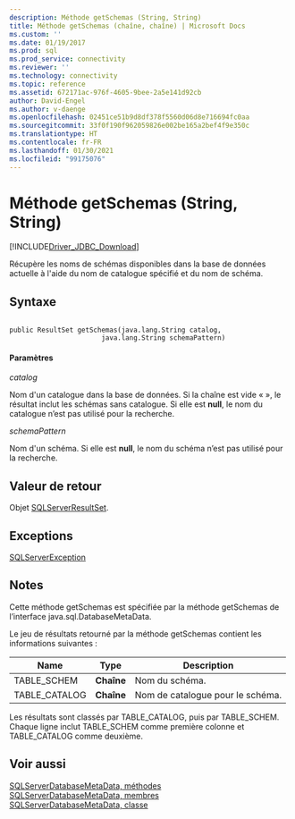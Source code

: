 ```yaml
---
description: Méthode getSchemas (String, String)
title: Méthode getSchemas (chaîne, chaîne) | Microsoft Docs
ms.custom: ''
ms.date: 01/19/2017
ms.prod: sql
ms.prod_service: connectivity
ms.reviewer: ''
ms.technology: connectivity
ms.topic: reference
ms.assetid: 672171ac-976f-4605-9bee-2a5e141d92cb
author: David-Engel
ms.author: v-daenge
ms.openlocfilehash: 02451ce51b9d8df378f5560d06d8e716694fc0aa
ms.sourcegitcommit: 33f0f190f962059826e002be165a2bef4f9e350c
ms.translationtype: HT
ms.contentlocale: fr-FR
ms.lasthandoff: 01/30/2021
ms.locfileid: "99175076"
---
```

# <a name="getschemas-method-string-string"></a>Méthode getSchemas (String, String)
[!INCLUDE[Driver_JDBC_Download](../../../includes/driver_jdbc_download.md)]

  Récupère les noms de schémas disponibles dans la base de données actuelle à l'aide du nom de catalogue spécifié et du nom de schéma.  
  
## <a name="syntax"></a>Syntaxe  
  
```  
  
public ResultSet getSchemas(java.lang.String catalog,  
                       java.lang.String schemaPattern)  
```  
  
#### <a name="parameters"></a>Paramètres  
 *catalog*  
  
 Nom d'un catalogue dans la base de données. Si la chaîne est vide « », le résultat inclut les schémas sans catalogue. Si elle est **null**, le nom du catalogue n’est pas utilisé pour la recherche.  
  
 *schemaPattern*  
  
 Nom d'un schéma. Si elle est **null**, le nom du schéma n’est pas utilisé pour la recherche.  
  
## <a name="return-value"></a>Valeur de retour  
 Objet [SQLServerResultSet](../../../connect/jdbc/reference/sqlserverresultset-class.md).  
  
## <a name="exceptions"></a>Exceptions  
 [SQLServerException](../../../connect/jdbc/reference/sqlserverexception-class.md)  
  
## <a name="remarks"></a>Notes  
 Cette méthode getSchemas est spécifiée par la méthode getSchemas de l’interface java.sql.DatabaseMetaData.  
  
 Le jeu de résultats retourné par la méthode getSchemas contient les informations suivantes :  
  
|Name|Type|Description|  
|----------|----------|-----------------|  
|TABLE_SCHEM|**Chaîne**|Nom du schéma.|  
|TABLE_CATALOG|**Chaîne**|Nom de catalogue pour le schéma.|  
  
 Les résultats sont classés par TABLE_CATALOG, puis par TABLE_SCHEM. Chaque ligne inclut TABLE_SCHEM comme première colonne et TABLE_CATALOG comme deuxième.  
  
## <a name="see-also"></a>Voir aussi  
 [SQLServerDatabaseMetaData, méthodes](../../../connect/jdbc/reference/sqlserverdatabasemetadata-methods.md)   
 [SQLServerDatabaseMetaData, membres](../../../connect/jdbc/reference/sqlserverdatabasemetadata-members.md)   
 [SQLServerDatabaseMetaData, classe](../../../connect/jdbc/reference/sqlserverdatabasemetadata-class.md)  
  
  

